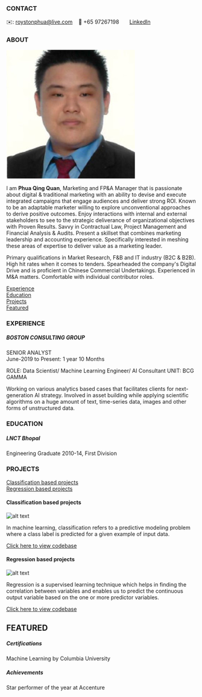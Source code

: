 <!-- CONTACT Section Starts -->
### CONTACT

<!-- Add your details -->
✉️: roystonphua@live.com
&nbsp;&nbsp; 📲 +65 97267198
&nbsp;&nbsp;&nbsp;&nbsp;&nbsp; [LinkedIn](https://www.linkedin.com/in/royston-phua/) 
<!-- CONTACT Section Ends -->

<!-- ABOUT Section Starts -->
### ABOUT
<!-- Add link to your picture -->

![alt text](https://raw.githubusercontent.com/Roystonphua/Qing_Quan/main/images/QQ.jpg)

<!-- Add your details -->

I am __Phua Qing Quan__, Marketing and FP&A Manager that is passionate about digital & traditional marketing with an ability to devise and execute integrated campaigns that engage audiences and deliver strong ROI. Known to be an adaptable marketer willing to explore unconventional approaches to derive positive outcomes. Enjoy interactions with internal and external stakeholders to see to the strategic deliverance of organizational objectives with Proven Results. Savvy in Contractual Law, Project Management and Financial Analysis & Audits. Present a skillset that combines marketing leadership and accounting experience. Specifically interested in meshing these areas of expertise to deliver value as a marketing leader. 

Primary qualifications in Market Research, F&B and IT industry (B2C & B2B). High hit rates when it comes to tenders. Spearheaded the company's Digital Drive and is proficient in Chinese Commercial Undertakings. Experienced in M&A matters. Comfortable with individual contributor roles.


<!-- Add link to the sections -->
[Experience](#experience) <br>
[Education](#education) <br>
[Projects](#projects) <br>
[Featured](#featured) <br> 

<!-- ABOUT Section Ends -->

<!-- EXPERIENCE Section Starts -->
### EXPERIENCE
<!-- Add your details -->
##### BOSTON CONSULTING GROUP
SENIOR ANALYST<br>
June-2019 to Present: 1 year 10 Months

ROLE: Data Scientist/ Machine Learning Engineer/ AI Consultant
UNIT: BCG GAMMA

Working on various analytics based cases that facilitates clients for next-generation AI strategy. Involved in asset building while applying scientific algorithms on a huge amount of text, time-series data, images and other forms of unstructured data.

<!-- EXPERIENCE Section Ends -->

<!-- EDUCATION Section Starts -->
### EDUCATION
<!-- Add your details -->
##### LNCT Bhopal
Engineering Graduate 2010-14, First Division

<!-- EDUCATION Section Ends -->

<!-- PROJECTS Section Starts -->
### PROJECTS
<!-- Add your details -->

[Classification based projects](#classification-based-projects) <br>
[Regression based projects](#regression-based-projects) <br>

<!-- Add your details -->

#### Classification based projects
![alt text](https://raw.githubusercontent.com/krvishwesh54/Kumar-Vishwesh/main/images/Classification.png)

In machine learning, classification refers to a predictive modeling problem where a class label is predicted for a given example of input data.

[Click here to view codebase](https://github.com/krvishwesh54/DataScience_DeepLearning_MachineLearning/tree/master/Classification)

#### Regression based projects
![alt text](https://raw.githubusercontent.com/krvishwesh54/Kumar-Vishwesh/main/images/Regression.jpg)

Regression is a supervised learning technique which helps in finding the correlation between variables and enables us to predict the continuous output variable based on the one or more predictor variables.

[Click here to view codebase](https://github.com/krvishwesh54/DataScience_DeepLearning_MachineLearning/tree/master/Regression)

<!-- PROJECTS Section Ends -->

<!-- FEATURED Section Starts -->
## FEATURED
<!-- Add your details -->
##### Certifications
Machine Learning by Columbia University

##### Achievements
Star performer of the year at Accenture
<!-- FEATURED Section Ends -->
